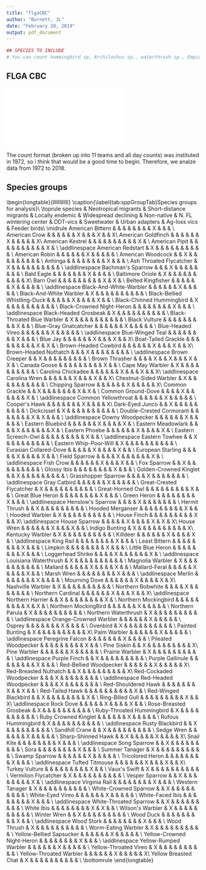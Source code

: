 ```yaml
---
title: "flgaCBC"
author: "Burnett, JL"
date: "February 20, 2019"
output: pdf_document
---
```


```r
## SPECIES TO INCLUDE
# You can count hummingbird sp, Archilochus sp., waterthrush sp., Empidonax sp. as Neotropical migrants,   Crow sp. as urban adapters, accipiter sp. as feeder adapters. I'd say ignore the rest.   
```







## FLGA CBC

![Annual effort and species richness for the FLGA CBC circle. Dashed line indicates year we begin analyses.](runThrough_files/figure-latex/effortPlots-1.pdf) 

The count format (broken up into 11 teams and all day counts) was instituted in 1972, so i think that would be a good time to begin. Therefore, we analze data from 1972 to 2018.


## Species groups

\begin{longtable}{llllllllllll}
\caption{\label{tab:sppGroupTab}Species groups for analysis}\\
\toprule
species & Neotropical migrants & Short-distance migrants & Locally endemic & Widespread declining & Non-native & N. FL wintering center & DDT-vics & Sweetwater & Urban adapters & Ag-loss vics & Feeder birds\\
\midrule
American Bittern &  &  &  &  &  &  &  & X &  &  & \\
American Crow &  &  &  &  &  & X &  &  & X &  & X\\
American Goldfinch &  &  &  &  &  & X &  &  &  &  & X\\
American Kestrel &  &  &  &  &  &  &  &  &  & X & \\
American Pipit &  &  &  &  &  &  &  &  &  & X & \\
\addlinespace
American Redstart & X &  &  &  &  &  &  &  &  &  & \\
American Robin &  &  &  &  &  & X &  &  &  &  & \\
American Woodcock &  & X &  &  &  &  &  &  &  &  & \\
Anhinga &  &  &  &  &  &  &  & X &  &  & \\
Ash Throated Flycatcher & X &  &  &  &  &  &  &  &  &  & \\
\addlinespace
Bachman's Sparrow &  &  & X &  &  &  &  &  &  &  & \\
Bald Eagle &  &  &  &  &  &  & X &  &  &  & \\
Baltimore Oriole & X &  &  &  &  &  &  &  &  &  & X\\
Barn Owl &  &  &  &  &  &  &  &  & X & X & \\
Belted Kingfisher &  &  &  &  &  & X &  &  &  &  & \\
\addlinespace
Black-And-White-Warbler &  &  &  &  &  & X &  &  &  &  & \\
Black-And-White Warbler & X &  &  &  &  &  &  &  &  &  & \\
Black-Bellied Whistling-Duck &  &  &  &  & X &  &  &  & X &  & \\
Black-Chinned Hummingbird & X &  &  &  &  &  &  &  &  &  & \\
Black-Crowned Night-Heron &  &  &  &  &  &  &  & X &  &  & \\
\addlinespace
Black-Headed Grosbeak & X &  &  &  &  &  &  &  &  &  & \\
Black-Throated Blue Warbler & X &  &  &  &  &  &  &  &  &  & \\
Black Vulture &  &  &  &  &  &  &  &  & X &  & \\
Blue-Gray Gnatcatcher &  &  &  &  &  & X &  &  &  &  & \\
Blue-Headed Vireo &  &  &  &  &  & X &  &  &  &  & \\
\addlinespace
Blue-Winged Teal &  &  &  &  &  &  &  & X &  &  & \\
Blue Jay &  &  &  &  &  & X &  &  & X &  & X\\
Boat-Tailed Grackle &  &  &  &  &  &  &  &  & X & X & \\
Brown-Headed Cowbird &  &  &  &  &  & X &  &  & X &  & X\\
Brown-Headed Nuthatch &  &  & X &  &  &  &  &  &  &  & \\
\addlinespace
Brown Creeper &  & X &  &  &  &  &  &  &  &  & \\
Brown Thrasher &  &  &  & X &  & X &  &  & X & X & \\
Canada Goose &  &  &  &  &  &  &  &  & X &  & \\
Cape May Warbler & X &  &  &  &  &  &  &  &  &  & \\
Carolina Chickadee &  &  &  &  &  & X &  &  & X &  & X\\
\addlinespace
Carolina Wren &  &  &  &  &  & X &  &  & X &  & X\\
Chestnut-Sided Warbler & X &  &  &  &  &  &  &  &  &  & \\
Chipping Sparrow &  &  &  &  &  & X &  &  &  &  & X\\
Common Grackle &  & X &  &  &  &  &  &  & X & X & \\
Common Ground-Dove &  &  &  & X &  &  &  &  &  & X & \\
\addlinespace
Common Yellowthroat &  &  &  &  &  & X &  &  &  &  & \\
Cooper's Hawk &  &  &  &  &  &  & X &  &  &  & X\\
Dark-Eyed Junco &  & X &  &  &  &  &  &  &  &  & \\
Dickcissel & X &  &  &  &  &  &  &  &  &  & \\
Double-Crested Cormorant &  &  &  &  &  &  & X & X &  &  & \\
\addlinespace
Downy Woodpecker &  &  &  &  &  & X &  &  &  &  & \\
Eastern Bluebird &  &  &  &  &  & X &  &  &  & X & \\
Eastern Meadowlark &  &  &  & X &  &  &  &  &  & X & \\
Eastern Phoebe &  &  &  &  &  & X &  &  &  & X & \\
Eastern Screech-Owl &  &  &  &  &  &  &  &  & X &  & \\
\addlinespace
Eastern Towhee &  & X &  &  &  &  &  &  &  &  & \\
Eastern Whip-Poor-Will & X &  &  &  &  &  &  &  &  &  & \\
Eurasian Collared-Dove &  &  &  &  & X &  &  &  & X &  & \\
European Starling &  &  &  &  & X &  &  &  & X &  & \\
Field Sparrow &  &  &  & X &  &  &  &  &  & X & \\
\addlinespace
Fish Crow &  &  &  &  &  & X &  &  & X &  & \\
Fox Sparrow &  & X &  &  &  &  &  &  &  &  & \\
Glossy Ibis &  &  &  &  &  &  &  & X &  &  & \\
Golden-Crowned Kinglet &  & X &  &  &  &  &  &  &  &  & \\
Grasshopper Sparrow &  &  &  & X &  &  &  &  &  &  & \\
\addlinespace
Gray Catbird &  &  &  &  &  & X &  &  &  &  & \\
Great-Crested Flycatcher & X &  &  &  &  &  &  &  &  &  & \\
Great-Horned Owl &  &  &  &  &  &  &  &  & X &  & \\
Great Blue Heron &  &  &  &  &  &  &  & X &  &  & \\
Green Heron &  &  &  &  &  &  &  & X &  &  & \\
\addlinespace
Henslow's Sparrow &  &  &  & X &  &  &  &  &  &  & \\
Hermit Thrush &  & X &  &  &  &  &  &  &  &  & \\
Hooded Merganser &  &  &  &  &  &  &  &  & X &  & \\
Hooded Warbler & X &  &  &  &  &  &  &  &  &  & \\
House Finch &  &  &  &  &  &  &  &  & X &  & X\\
\addlinespace
House Sparrow &  &  &  &  & X &  &  &  & X & X & X\\
House Wren &  &  &  &  &  & X &  &  & X &  & \\
Indigo Bunting & X &  &  &  &  &  &  &  &  &  & X\\
Kentucky Warbler & X &  &  &  &  &  &  &  &  &  & \\
Killdeer &  &  &  &  &  & X &  &  &  & X & \\
\addlinespace
King Rail &  &  &  &  &  &  &  & X &  &  & \\
Least Bittern &  &  &  &  &  &  &  & X &  &  & \\
Limpkin &  &  &  &  &  &  &  & X &  &  & \\
Little Blue Heron &  &  &  &  &  &  &  & X &  &  & \\
Loggerhead Shrike &  &  &  & X &  &  &  &  &  & X & \\
\addlinespace
Louisiana Waterthrush & X &  &  &  &  &  &  &  &  &  & \\
Magnolia Warbler & X &  &  &  &  &  &  &  &  &  & \\
Mallard &  &  &  &  & X &  &  &  & X &  & \\
Mallard-Feral &  &  &  &  & X &  &  &  & X &  & \\
Marsh Wren &  &  &  &  &  &  &  & X &  &  & \\
\addlinespace
Merlin &  &  &  &  &  &  & X &  &  &  & \\
Mourning Dove &  &  &  &  &  & X &  &  &  & X & X\\
Nashville Warbler & X &  &  &  &  &  &  &  &  &  & \\
Northern Bobwhite &  &  &  & X &  &  &  &  &  &  & \\
Northern Cardinal &  &  &  &  &  & X &  &  & X &  & X\\
\addlinespace
Northern Harrier &  & X &  &  &  &  &  &  &  & X & \\
Northern Mockingbird &  &  &  &  &  &  &  &  & X & X & \\
Northern MockingBird &  &  &  &  &  & X &  &  &  &  & \\
Northern Parula & X &  &  &  &  &  &  &  &  &  & \\
Northern Waterthrush & X &  &  &  &  &  &  &  &  &  & \\
\addlinespace
Orange-Crowned Warbler &  &  &  &  &  & X &  &  &  &  & \\
Osprey &  &  &  &  &  &  & X &  &  &  & \\
Ovenbird & X &  &  &  &  &  &  &  &  &  & \\
Painted Bunting & X &  &  &  &  &  &  &  &  &  & X\\
Palm Warbler &  &  &  &  &  & X &  &  &  &  & \\
\addlinespace
Peregrine Falcon &  &  &  &  &  &  & X &  &  &  & \\
Pileated Woodpecker &  &  &  &  &  &  &  &  & X &  & \\
Pine Siskin &  & X &  &  &  &  &  &  &  &  & X\\
Pine Warbler &  &  &  &  &  & X &  &  &  &  & \\
Prairie Warbler & X &  &  &  &  &  &  &  &  &  & \\
\addlinespace
Purple Finch &  & X &  &  &  &  &  &  &  &  & \\
Purple Gallinule &  &  &  &  &  &  &  & X &  &  & \\
Red-Bellied Woodpecker &  &  &  &  &  & X &  &  &  &  & X\\
Red-Breasted Nuthatch &  & X &  &  &  &  &  &  &  &  & X\\
Red-Cockaded Woodpecker &  &  & X &  &  &  &  &  &  &  & \\
\addlinespace
Red-Headed Woodpecker &  &  &  & X &  &  &  &  &  &  & \\
Red-Shouldered Hawk &  &  &  &  &  &  & X &  & X &  & \\
Red-Tailed Hawk &  &  &  &  &  &  &  &  &  & X & \\
Red-Winged Blackbird &  & X &  &  &  &  &  &  &  & X & \\
Ring-Billed Gull &  &  &  &  &  &  &  &  & X &  & X\\
\addlinespace
Rock Dove &  &  &  &  & X &  &  &  & X &  & \\
Rose-Breasted Grosbeak & X &  &  &  &  &  &  &  &  &  & \\
Ruby-Throated Hummingbird & X &  &  &  &  &  &  &  &  &  & \\
Ruby Crowned Kinglet &  &  &  &  &  & X &  &  &  &  & \\
Rufous Hummingbird & X &  &  &  &  &  &  &  &  &  & \\
\addlinespace
Rusty Blackbird &  & X &  &  &  &  &  &  &  &  & \\
Sandhill Crane &  & X &  &  &  &  &  &  &  &  & \\
Sedge Wren &  &  &  &  &  & X &  &  &  &  & \\
Sharp-Shinned Hawk &  & X &  &  &  &  & X &  &  &  & X\\
Snail Kite &  &  &  &  &  &  &  & X &  &  & \\
\addlinespace
Song Sparrow &  & X &  &  &  &  &  &  &  &  & \\
Sora &  &  &  &  &  &  &  & X &  &  & \\
Summer Tanager & X &  &  &  &  &  &  &  &  &  & \\
Swamp Sparrow &  &  &  &  &  & X &  &  &  &  & \\
Tricolored Heron &  &  &  &  &  &  &  & X &  &  & \\
\addlinespace
Tufted Titmouse &  &  &  &  &  & X &  &  & X &  & X\\
Turkey Vulture &  &  &  &  &  &  &  &  & X &  & \\
Vaux's Swift & X &  &  &  &  &  &  &  &  &  & \\
Vermilion Flycatcher & X &  &  &  &  &  &  &  &  &  & \\
Vesper Sparrow &  & X &  &  &  &  &  &  &  & X & \\
\addlinespace
Virginia Rail &  &  &  &  &  &  &  & X &  &  & \\
Western Tanager & X &  &  &  &  &  &  &  &  &  & \\
White-Crowned Sparrow &  & X &  &  &  &  &  &  &  &  & \\
White-Eyed Vireo &  &  &  &  &  & X &  &  &  &  & \\
White-Faced Ibis &  &  &  &  &  &  &  & X &  &  & \\
\addlinespace
White-Throated Sparrow &  & X &  &  &  &  &  &  &  &  & \\
White Ibis &  &  &  &  &  &  &  & X & X &  & \\
Wilson's Warbler & X &  &  &  &  &  &  &  &  &  & \\
Winter Wren &  & X &  &  &  &  &  &  &  &  & \\
Wood Duck &  &  &  &  &  &  &  &  & X &  & \\
\addlinespace
Wood Stork &  &  &  &  &  &  &  & X &  &  & \\
Wood Thrush & X &  &  &  &  &  &  &  &  &  & \\
Worm-Eating Warbler & X &  &  &  &  &  &  &  &  &  & \\
Yellow-Bellied Sapsucker &  &  &  &  &  & X &  &  &  &  & \\
Yellow-Crowned Night-Heron &  &  &  &  &  &  &  & X &  &  & \\
\addlinespace
Yellow-Rumped Warbler &  &  &  &  &  & X &  &  &  &  & \\
Yellow-Throated Vireo & X &  &  &  &  &  &  &  &  &  & \\
Yellow-Throated Warbler &  &  &  &  &  & X &  &  &  &  & X\\
Yellow Breasted Chat & X &  &  &  &  &  &  &  &  &  & \\
\bottomrule
\end{longtable}


